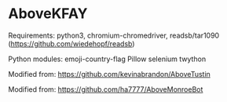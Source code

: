 # AboveKFAY

Requirements: python3, chromium-chromedriver, readsb/tar1090 (https://github.com/wiedehopf/readsb)

Python modules: emoji-country-flag Pillow selenium twython

Modified from: https://github.com/kevinabrandon/AboveTustin

Modified from: https://github.com/ha7777/AboveMonroeBot
